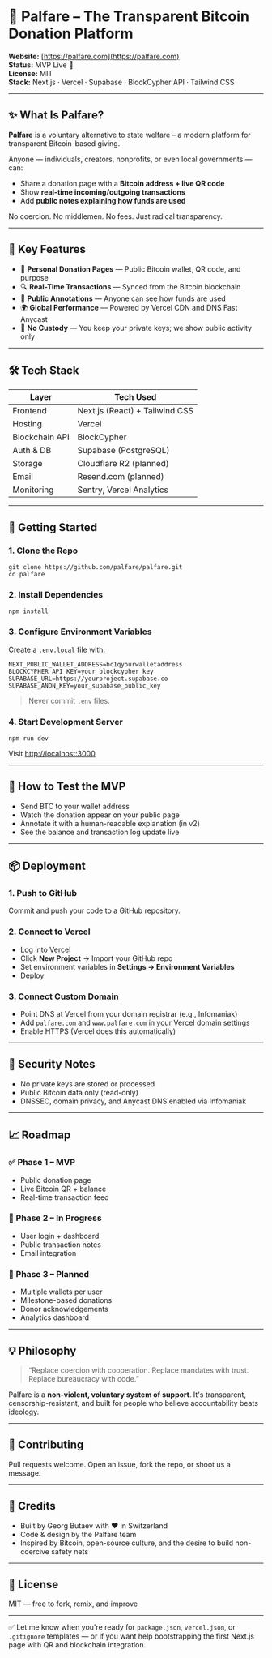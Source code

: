 # 🧾 Palfare – The Transparent Bitcoin Donation Platform

**Website:** [https://palfare.com](https://palfare.com)  
**Status:** MVP Live 🚀  
**License:** MIT  
**Stack:** Next.js · Vercel · Supabase · BlockCypher API · Tailwind CSS

---

## ✨ What Is Palfare?

**Palfare** is a voluntary alternative to state welfare – a modern platform for transparent Bitcoin-based giving.

Anyone — individuals, creators, nonprofits, or even local governments — can:
- Share a donation page with a **Bitcoin address + live QR code**
- Show **real-time incoming/outgoing transactions**
- Add **public notes explaining how funds are used**

No coercion. No middlemen. No fees. Just radical transparency.

---

## 🎯 Key Features

- 📲 **Personal Donation Pages** — Public Bitcoin wallet, QR code, and purpose
- 🔍 **Real-Time Transactions** — Synced from the Bitcoin blockchain
- 🧾 **Public Annotations** — Anyone can see how funds are used
- 🌍 **Global Performance** — Powered by Vercel CDN and DNS Fast Anycast
- 🔐 **No Custody** — You keep your private keys; we show public activity only

---

## 🛠️ Tech Stack

| Layer             | Tech Used                      |
|------------------|--------------------------------|
| Frontend         | Next.js (React) + Tailwind CSS |
| Hosting          | Vercel                         |
| Blockchain API   | BlockCypher                    |
| Auth & DB        | Supabase (PostgreSQL)          |
| Storage          | Cloudflare R2 (planned)        |
| Email            | Resend.com (planned)           |
| Monitoring       | Sentry, Vercel Analytics       |

---

## 🚀 Getting Started

### 1. Clone the Repo

`git clone https://github.com/palfare/palfare.git`  
`cd palfare`

### 2. Install Dependencies

`npm install`

### 3. Configure Environment Variables

Create a `.env.local` file with:

```
NEXT_PUBLIC_WALLET_ADDRESS=bc1qyourwalletaddress
BLOCKCYPHER_API_KEY=your_blockcypher_key
SUPABASE_URL=https://yourproject.supabase.co
SUPABASE_ANON_KEY=your_supabase_public_key
```

> Never commit `.env` files.

### 4. Start Development Server

`npm run dev`

Visit [http://localhost:3000](http://localhost:3000)

---

## 🧪 How to Test the MVP

- Send BTC to your wallet address  
- Watch the donation appear on your public page  
- Annotate it with a human-readable explanation (in v2)  
- See the balance and transaction log update live

---

## 📦 Deployment

### 1. Push to GitHub

Commit and push your code to a GitHub repository.

### 2. Connect to Vercel

- Log into [Vercel](https://vercel.com)
- Click **New Project** → Import your GitHub repo
- Set environment variables in **Settings → Environment Variables**
- Deploy

### 3. Connect Custom Domain

- Point DNS at Vercel from your domain registrar (e.g., Infomaniak)
- Add `palfare.com` and `www.palfare.com` in your Vercel domain settings
- Enable HTTPS (Vercel does this automatically)

---

## 🔐 Security Notes

- No private keys are stored or processed  
- Public Bitcoin data only (read-only)  
- DNSSEC, domain privacy, and Anycast DNS enabled via Infomaniak

---

## 📈 Roadmap

### ✅ Phase 1 – MVP

- Public donation page  
- Live Bitcoin QR + balance  
- Real-time transaction feed  

### 🚧 Phase 2 – In Progress

- User login + dashboard  
- Public transaction notes  
- Email integration  

### 🔮 Phase 3 – Planned

- Multiple wallets per user  
- Milestone-based donations  
- Donor acknowledgements  
- Analytics dashboard  

---

## 💡 Philosophy

> “Replace coercion with cooperation. Replace mandates with trust. Replace bureaucracy with code.”

Palfare is a **non-violent, voluntary system of support**. It's transparent, censorship-resistant, and built for people who believe accountability beats ideology.

---

## 🤝 Contributing

Pull requests welcome. Open an issue, fork the repo, or shoot us a message.

---

## 🧠 Credits

- Built by Georg Butaev with ❤️ in Switzerland  
- Code & design by the Palfare team  
- Inspired by Bitcoin, open-source culture, and the desire to build non-coercive safety nets

---

## 📄 License

MIT — free to fork, remix, and improve

---

✅ Let me know when you're ready for `package.json`, `vercel.json`, or `.gitignore` templates — or if you want help bootstrapping the first Next.js page with QR and blockchain integration.

